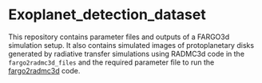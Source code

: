 # Exoplanet_detection_dataset

This repository contains parameter files and outputs of a FARGO3d simulation setup.
It also contains simulated images of protoplanetary disks generated by radiative transfer simulations using RADMC3d code in the `fargo2radmc3d_files` and the required parameter file to run the [fargo2radmc3d](https://github.com/charango/fargo2radmc3d) code.
